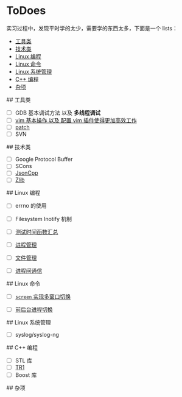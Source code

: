 ToDoes
======

实习过程中，发现平时学的太少，需要学的东西太多，下面是一个 lists：

* [工具类](#tools)
* [技术类](#tech)
* [Linux 编程](#linux_program)
* [Linux 命令](#linux_cmd)
* [Linux 系统管理](#linux_sys)
* [C++ 编程](#cpp_program)
* [杂项](#miscellaneous)


<a name="tools"/>
## 工具类

- [ ] GDB 基本调试方法 以及 **多线程调试**
- [ ] [vim 基本操作 以及 配置 vim 插件使得更加高效工作](tools/vim.md)
- [ ] [patch](tools/patch.md)
- [ ] SVN

<a name="tech"/>
## 技术类

- [ ] Google Protocol Buffer
- [ ] SCons
- [ ] [JsonCpp](tech/JsonCpp.md)
- [ ] [Zlib](tech/zlib.md)

<a name="linux_program"/>
## Linux 编程

- [ ] errno 的使用
- [ ] Filesystem Inotify 机制
- [ ] [测试时间函数汇总](Linux_Programming/time.md)
- [ ] [进程管理](Linux_Programming/Process)
- [ ] [文件管理](Linux_Programming/fileio)
- [ ] [进程间通信](Linux_Programming/IPC)


<a name="linux_cmd"/>
## Linux 命令

- [ ] [`screen` 实现多窗口切换](linux_cmd/screen.md)
- [ ] [前后台进程切换](linux_cmd/C-z_bg_fg.md)


<a name="linux_sys"/>
## Linux 系统管理

- [ ] syslog/syslog-ng


<a name="cpp_program"/>
## C++ 编程

- [ ] STL 库
- [ ] [TR1](CPP_Programming/tr1.md)
- [ ] Boost 库

<a name="miscellaneous"/>
## 杂项
